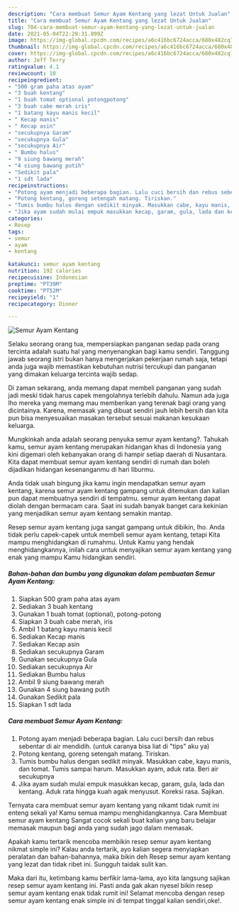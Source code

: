 ```yaml
---
description: "Cara membuat Semur Ayam Kentang yang lezat Untuk Jualan"
title: "Cara membuat Semur Ayam Kentang yang lezat Untuk Jualan"
slug: 704-cara-membuat-semur-ayam-kentang-yang-lezat-untuk-jualan
date: 2021-05-04T22:29:31.099Z
image: https://img-global.cpcdn.com/recipes/a6c416bc6724acca/680x482cq70/semur-ayam-kentang-foto-resep-utama.jpg
thumbnail: https://img-global.cpcdn.com/recipes/a6c416bc6724acca/680x482cq70/semur-ayam-kentang-foto-resep-utama.jpg
cover: https://img-global.cpcdn.com/recipes/a6c416bc6724acca/680x482cq70/semur-ayam-kentang-foto-resep-utama.jpg
author: Jeff Terry
ratingvalue: 4.1
reviewcount: 10
recipeingredient:
- "500 gram paha atas ayam"
- "3 buah kentang"
- "1 buah tomat optional potongpotong"
- "3 buah cabe merah iris"
- "1 batang kayu manis kecil"
- " Kecap manis"
- " Kecap asin"
- "secukupnya Garam"
- "secukupnya Gula"
- "secukupnya Air"
- " Bumbu halus"
- "9 siung bawang merah"
- "4 siung bawang putih"
- "Sedikit pala"
- "1 sdt lada"
recipeinstructions:
- "Potong ayam menjadi beberapa bagian. Lalu cuci bersih dan rebus sebentar di air mendidih. (untuk caranya bisa liat di &#34;tips&#34; aku ya)"
- "Potong kentang, goreng setengah matang. Tiriskan."
- "Tumis bumbu halus dengan sedikit minyak. Masukkan cabe, kayu manis, dan tomat. Tumis sampai harum. Masukkan ayam, aduk rata. Beri air secukupnya"
- "Jika ayam sudah mulai empuk masukkan kecap, garam, gula, lada dan kentang. Aduk rata hingga kuah agak menyusut. Koreksi rasa. Sajikan."
categories:
- Resep
tags:
- semur
- ayam
- kentang

katakunci: semur ayam kentang 
nutrition: 192 calories
recipecuisine: Indonesian
preptime: "PT39M"
cooktime: "PT52M"
recipeyield: "1"
recipecategory: Dinner

---
```



![Semur Ayam Kentang](https://img-global.cpcdn.com/recipes/a6c416bc6724acca/680x482cq70/semur-ayam-kentang-foto-resep-utama.jpg)

Selaku seorang orang tua, mempersiapkan panganan sedap pada orang tercinta adalah suatu hal yang menyenangkan bagi kamu sendiri. Tanggung jawab seorang istri bukan hanya mengerjakan pekerjaan rumah saja, tetapi anda juga wajib memastikan kebutuhan nutrisi tercukupi dan panganan yang dimakan keluarga tercinta wajib sedap.

Di zaman  sekarang, anda memang dapat membeli panganan yang sudah jadi meski tidak harus capek mengolahnya terlebih dahulu. Namun ada juga lho mereka yang memang mau memberikan yang terenak bagi orang yang dicintainya. Karena, memasak yang dibuat sendiri jauh lebih bersih dan kita pun bisa menyesuaikan masakan tersebut sesuai makanan kesukaan keluarga. 



Mungkinkah anda adalah seorang penyuka semur ayam kentang?. Tahukah kamu, semur ayam kentang merupakan hidangan khas di Indonesia yang kini digemari oleh kebanyakan orang di hampir setiap daerah di Nusantara. Kita dapat membuat semur ayam kentang sendiri di rumah dan boleh dijadikan hidangan kesenanganmu di hari liburmu.

Anda tidak usah bingung jika kamu ingin mendapatkan semur ayam kentang, karena semur ayam kentang gampang untuk ditemukan dan kalian pun dapat membuatnya sendiri di tempatmu. semur ayam kentang dapat diolah dengan bermacam cara. Saat ini sudah banyak banget cara kekinian yang menjadikan semur ayam kentang semakin mantap.

Resep semur ayam kentang juga sangat gampang untuk dibikin, lho. Anda tidak perlu capek-capek untuk membeli semur ayam kentang, tetapi Kita mampu menghidangkan di rumahmu. Untuk Kamu yang hendak menghidangkannya, inilah cara untuk menyajikan semur ayam kentang yang enak yang mampu Kamu hidangkan sendiri.

<!--inarticleads1-->

##### Bahan-bahan dan bumbu yang digunakan dalam pembuatan Semur Ayam Kentang:

1. Siapkan 500 gram paha atas ayam
1. Sediakan 3 buah kentang
1. Gunakan 1 buah tomat (optional), potong-potong
1. Siapkan 3 buah cabe merah, iris
1. Ambil 1 batang kayu manis kecil
1. Sediakan  Kecap manis
1. Sediakan  Kecap asin
1. Sediakan secukupnya Garam
1. Gunakan secukupnya Gula
1. Sediakan secukupnya Air
1. Sediakan  Bumbu halus
1. Ambil 9 siung bawang merah
1. Gunakan 4 siung bawang putih
1. Gunakan Sedikit pala
1. Siapkan 1 sdt lada




<!--inarticleads2-->

##### Cara membuat Semur Ayam Kentang:

1. Potong ayam menjadi beberapa bagian. Lalu cuci bersih dan rebus sebentar di air mendidih. (untuk caranya bisa liat di &#34;tips&#34; aku ya)
1. Potong kentang, goreng setengah matang. Tiriskan.
1. Tumis bumbu halus dengan sedikit minyak. Masukkan cabe, kayu manis, dan tomat. Tumis sampai harum. Masukkan ayam, aduk rata. Beri air secukupnya
1. Jika ayam sudah mulai empuk masukkan kecap, garam, gula, lada dan kentang. Aduk rata hingga kuah agak menyusut. Koreksi rasa. Sajikan.




Ternyata cara membuat semur ayam kentang yang nikamt tidak rumit ini enteng sekali ya! Kamu semua mampu menghidangkannya. Cara Membuat semur ayam kentang Sangat cocok sekali buat kalian yang baru belajar memasak maupun bagi anda yang sudah jago dalam memasak.

Apakah kamu tertarik mencoba membikin resep semur ayam kentang nikmat simple ini? Kalau anda tertarik, ayo kalian segera menyiapkan peralatan dan bahan-bahannya, maka bikin deh Resep semur ayam kentang yang lezat dan tidak ribet ini. Sungguh taidak sulit kan. 

Maka dari itu, ketimbang kamu berfikir lama-lama, ayo kita langsung sajikan resep semur ayam kentang ini. Pasti anda gak akan nyesel bikin resep semur ayam kentang enak tidak rumit ini! Selamat mencoba dengan resep semur ayam kentang enak simple ini di tempat tinggal kalian sendiri,oke!.

